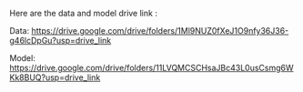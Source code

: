 Here are the data and model drive link : 

Data: https://drive.google.com/drive/folders/1Ml9NUZ0fXeJ1O9nfy36J36-g46lcDpGu?usp=drive_link

Model: https://drive.google.com/drive/folders/11LVQMCSCHsaJBc43L0usCsmg6WKk8BUQ?usp=drive_link

